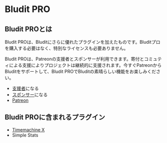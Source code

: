 # Bludit PRO
<!-- position: 100 -->

## Bludit PROとは
Bludit PROは、Bluditにさらに優れたプラグインを加えたものです。Bluditプロを購入する必要はなく、特別なライセンスも必要ありません。

Bludit PROは、Patreonの支援者とスポンサーが利用できます。寄付とコミュティによる支援によりプロジェクトは継続的に支援されます。今すぐPatreonからBluditをサポートして、Bludit PROでBluditの素晴らしい機能をお楽しみください。

- [支援者](https://www.patreon.com/bePatron?c=921115&rid=2458859)になる
- [スポンサー](https://www.patreon.com/bePatron?c=921115&rid=2458860)になる
- [Patreon](https://www.patreon.com/bludit)

## Bludit PROに含まれるプラグイン
- [Timemachine X](./bludit-pro/timemachine-x)
- Simple Stats
